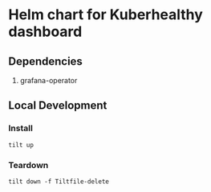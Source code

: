 # Helm chart for Kuberhealthy dashboard


## Dependencies

1. grafana-operator

## Local Development

### Install

```
tilt up
```

### Teardown

```
tilt down -f Tiltfile-delete
```